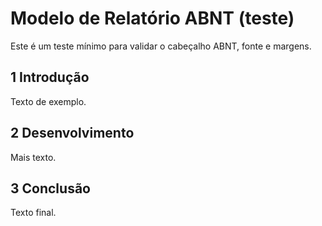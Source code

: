 # Modelo de Relatório ABNT (teste)

Este é um teste mínimo para validar o cabeçalho ABNT, fonte e margens.

## 1 Introdução
Texto de exemplo.

## 2 Desenvolvimento
Mais texto.

## 3 Conclusão
Texto final.
